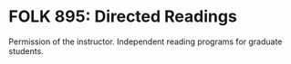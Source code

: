 # FOLK 895: Directed Readings

Permission of the instructor. Independent reading programs for graduate students.